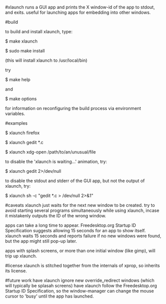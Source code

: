 #xlaunch 
runs a GUI app and prints the X window-id of the app to stdout, and exits.  useful for launching apps for embedding into other windows.

#build

to build and install xlaunch, type:

 $ make xlaunch 
 
 $ sudo make install

(this will install xlaunch to /usr/local/bin)

try

 $ make help

and

 $ make options

for information on reconfiguring the build process via environment variables.


#examples

 $ xlaunch firefox

 $ xlaunch gedit *.c

 $ xlaunch xdg-open /path/to/an/unusual/file


to disable the 'xlaunch is waiting...' animation, try:

 $ xlaunch gedit 2>/dev/null 


to disable the stdout and stderr of the GUI app, but not the output of xlaunch, try:

 $ xlaunch sh -c "gedit *.c > /dev/null 2>&1"  


#caveats 
xlaunch just waits for the next new window to be created.  try to avoid starting several programs simultaneously while using xlaunch, incase it mistakenly outputs the ID of the wrong window.

apps can take a long time to appear.  Freedesktop.org Startup ID Specification suggests allowing 15 seconds for an app to show itself.  xlaunch waits 15 seconds and reports failure if no new windows were found, but the app might still pop-up later.

apps with splash screens, or more than one initial window (like gimp), will trip up xlaunch.


#license 
xlaunch is stitched together from the internals of xprop, so inherits its license. 


#future work
have xlaunch ignore new override_redirect windows (which will typically be splasah screens)
have xlaunch follow the Freedesktop.org Startup ID Specification, so the window-manager can change the mouse cursor to 'busy' until the app has launched.

